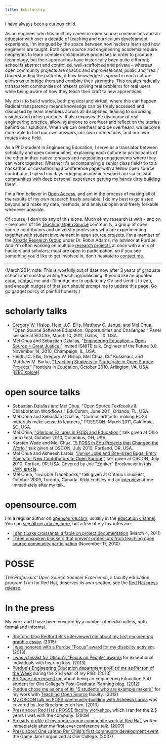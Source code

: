 ```yaml
---
title: Scholarship
---
```


I have always been a curious child.

As an engineer who has built my career in open source communities and an educator with over a decade of teaching and curriculum development experience, I'm intrigued by the space between how hackers learn and how engineers are taught. Both open source and engineering academia require neophytes to learn complex collaborative processes in order to produce technology, but their approaches have historically been quite different; school is abstract and controlled, well-scaffolded and private – whereas open community projects are chaotic and improvisational, public and "real." Understanding the patterns of how knowledge is spread in each culture allows us to bridge them and combine their strengths. This creates radically transparent communities of makers solving real problems for real users while being aware of how they teach their craft to new apprentices.

My job is to build worlds, both physical and virtual, where this can happen. Radical transparency means knowledge can be freely accessed and discussed by team members across all disciplines, leading to surprising insights and richer products. It also exposes the discourse of real engineering practice, allowing anyone to overhear and reflect on the stories behind our solutions. When we can overhear and be overheard, we become more able to find our own answers, our own connections, and our own routes into a field.

As a PhD student in Engineering Education, I serve as a translator between scholarly and open communities, explaining each culture to participants of the other in their native tongues and negotiating engagements where they can work together. Whether it's accompanying a senior class field trip to a hackathon or co-authoring a conference paper with a fellow open source contributor, I spend my days bridging academic research on successful communities with deep personal experience getting my hands dirty building them.

I'm a firm believer in [Open Access](http://en.wikipedia.org/wiki/Open_access), and am in the process of making all of the results of my own research freely available. I do my best to go a step beyond and make my data, methods, and analysis open and freely forkable whenever possible.

Of course, I don't do any of this alone. Much of my research is with - and on - members of the [Teaching Open Source](http://teachingopensource.org) community, a group of open source contributors and university professors who are experimenting together with student involvement in open source projects. I'm a member of the [Xroads Research Group](http://xroadsresearch.org) under Dr. Robin Adams, my advisor at Purdue. And I'm often working on multiple [research projects](http://teachingopensource.org/index.php/User:Mchua#Projects) at once with a mix of hackers and scholars; most are open to participation, so if you see something you'd like to get involved in, don't hesitate to [contact me.](http://blog.melchua.com)

***

(March 2014 note: This is woefully out of date now after 3 years of graduate school and nonstop writing/teaching/publishing. If you'd like an updated copy, [contact](http://blog.melchua.com/contact) me and it'll nudge me to update my CV and send it to you, and enough nudges of that sort should prompt me to update this page. Go go gadget policy of painful honesty.)

# scholarly talks

*   Gregory W. Hislop, Heidi J.C. Ellis, Matthew C. Jadud, and Mel Chua, "Open Source Software Education: Opportunities and Challenges." Panel session at SIGCSE, March 10, 2011, Dallas, TX, USA.
*   Mel Chua and Sebastian Dziallas, "[Engineering Education + Open Source = Great Justice."](https://opensource.com/education/10/11/open-source-and-student-engagement-explained-5-minutes) invited IGNITE talk, Engineer of the Future 3.0, November 14, 2010, Champaign, IL, USA.
*   Heidi J.C. Ellis, Gregory W. Hislop, Mel Chua, Clif Kussmaul, and Matthew M. Burke, ["Teaching Students to Participate in Open Source Projects."](http://opensource.com/education/10/11/frontiers-education-recap) Frontiers in Education, October 2010, Arlington, VA, USA. [[IEEE Xplore]](http://ieeexplore.ieee.org/xpls/abs_all.jsp?arnumber=5673437)

# open source talks

*   Sebastian Dziallas and Mel Chua, "Open Source Textbooks & Collaboration Workflows," EduComm, June 2011, Orlando, FL, USA.
*   Mel Chua and Sebastian Dziallas, "Curious artifacts: making FOSS materials make sense to learners," POSSCON, March 2011, Columbia, SC, USA.
*   Mel Chua, ["Glorious Failures in FOSS and Education,"](http://www.ohiolinux.org/fri-speakers#FAILURES) talk given at Ohio LinuxFest, October 2010, Columbus, OH, USA.
*   Karsten Wade and Mel Chua, ["5 FOSS in Edu Projects that Changed the World,"](http://www.oscon.com/oscon2010/public/schedule/detail/14024) talk given at OSCON, July 2010, Portland, OR, USA.
*   Mel Chua and Asheesh Laroia, ["Junior Jobs and Bite-sized Bugs: Entry Points for New Contributors to Open Source,"](http://www.oscon.com/oscon2010/public/schedule/detail/14066) talk given at OSCON, July 2010, Portlan, OR, USA. Covered by Joe "Zonker" Brockmeier in [this LWN article](http://lwn.net/Articles/397680/).
*   Mel Chua, "Invisible Tracebacks," talk given at Ontario LinuxFest, October 2009, Toronto, Canada. Rikki Endsley did an [interview](http://www.linuxpromagazine.com/Online/Blogs/ROSE-Blog-Rikki-s-Open-Source-Exchange/ROSE-Blog-Interviews-Red-Hat-s-Mel-Chua) of me immediately after my talk.

# **opensource.com**

I'm a regular author on [opensource.com](http://opensource.com), usually in the [education channel](http://opensource.com/education). You can [see all my articles here](http://opensource.com/users/mchua), but a few of my favorites are:

*   [I can't bake croissants: a fable on project documentation](http://opensource.com/education/11/3/i-cant-bake-croissants-fable-project-documentation) (March 4, 2011)
*   [Three unspoken blockers that prevent professors from teaching open source community participation](http://opensource.com/education/10/11/three-unspoken-blockers-preventing-open-source-participation) (November 17, 2010)

# POSSE

The _Professors' Open Source Summer Experience_, a faculty education program I run for Red Hat, deserves its own section; see the [Red Hat press release](http://www.redhat.com/about/news/prarchive/2010/posse.html).

# In the press

My work and I have been covered by a number of media outlets, both formal and informal.

*   [Rhetoric blog Bedford Bits interviewed me about my first engineering graphic essay.](http://blogs.bedfordstmartins.com/bits/uncategorized/teaching-engineering-as-a-discipline-with-graphic-novels/loshalex/) (2015)
*   [I was honored with a Purdue "Focus" award for my disability activism](http://www.purdue.edu/newsroom/purduetoday/releases/2013/Q1/four-honored-with-focus-awards-for-efforts-related-to-disabilities.html). (2013).
*   [I was a finalist for Oticon's "Focus on People" awards](http://www.oticonusa.com/Oticon/Consumers/FocusOnPeople/Adults/PersonA.html) for exceptional individuals with hearing loss. (2013)
*   [Purdue's Engineering Education department profiled me as Person of the Week](http://enepersonoftheweek.wordpress.com/2013/02/17/mel-chua/) during the 2nd year of my PhD. (2013)
*   <span style="line-height: 13px;">[Ari Chae interviewed me](http://blogs.olin.edu/pgp/2012/08/a-passion-for-engineering-education-mel-chua-07.html) about being an Engineering Education PhD student for Olin College's Post-Graduate Planning blog. (2012)</span>
*   [Purdue chose me as one of its "5 students who are example makers"](http://www.purdue.edu/fivestudents/example-makers/chua.html) for my work with [Teaching Open Source](http://teachingopensource.org) faculty. (2012)
*   [My OSCON talk on FOSS community-building with Asheesh Laroia](http://lwn.net/Articles/397680/) was covered by Joe Brockmeier on lwn. (2010)
*   [Press about Red Hat's POSSE faculty workshop](http://teachingopensource.org/index.php/POSSE_Press), which I ran for the 2.5 years I was with the company. (2009)
*   [An early profile of my open source community work at Red Hat](http://www.linuxpromagazine.com/Online/Blogs/ROSE-Blog-Rikki-s-Open-Source-Exchange/ROSE-Blog-Interviews-Red-Hat-s-Mel-Chua), written immediately after my first-ever conference talk. (2009)
*   [Press about One Laptop Per Child's first community development event](http://wiki.laptop.org/go/Game_Jam_Boston_June_2007/Press), the Game Jam I organized at Olin College. (2007)
